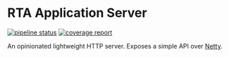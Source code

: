 # RTA Application Server

[![pipeline status](https://gitlab.appsflyer.com/rta/app-server/badges/master/pipeline.svg)](https://gitlab.appsflyer.com/rta/app-server/commits/master)
[![coverage report](https://gitlab.appsflyer.com/rta/app-server/badges/master/coverage.svg)](https://gitlab.appsflyer.com/rta/app-server/commits/master)

An opinionated lightweight HTTP server. Exposes a simple API over [Netty](https://netty.io).
